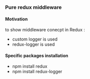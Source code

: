 <h3>Pure redux middleware</h3>

<h4>Motivation</h4>
to show middleware conecpt in Redux :
<ul>
<li>custom logger is used</li>
<li>redux-logger is used</li>
</ul>


<h4>Specific packages installation</h4>
<ul>
  <li>npm install redux</li>
  <li>npm install redux-logger</li>
</ul>